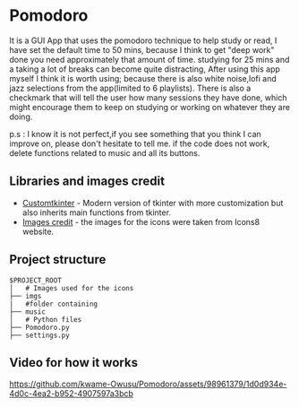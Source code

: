 # Pomodoro
It is a GUI App that uses the pomodoro technique to help study or read, I have set the default time to 50 mins, because I think to get "deep work" done you need approximately that amount of time.
studying for 25 mins and a taking a lot  of breaks can become quite distracting, After using this app myself I think it is worth using; because there is also white noise,lofi and jazz selections from the app(limited to 6 playlists).
There is also a checkmark that will tell the user how many sessions they have done, which might encourage them to keep on studying or working on whatever they are doing.

p.s :
I know it is not perfect,if you see something that you think I can improve on, please don't hesitate to tell me.
if the  code does not work, delete functions related to music and all its buttons.


## Libraries and images credit
* [Customtkinter](https://customtkinter.tomschimansky.com/) - Modern version of tkinter with more customization but also inherits main functions from tkinter.
* [Images credit](https://icons8.com/) - the images for the icons were taken from Icons8 website.


## Project structure
```
$PROJECT_ROOT
│   # Images used for the icons
├── imgs 
|   #folder containing 
├── music
│   # Python files
├── Pomodoro.py
├── settings.py

```

## Video for how it works
https://github.com/kwame-Owusu/Pomodoro/assets/98961379/1d0d934e-4d0c-4ea2-b952-4907597a3bcb


